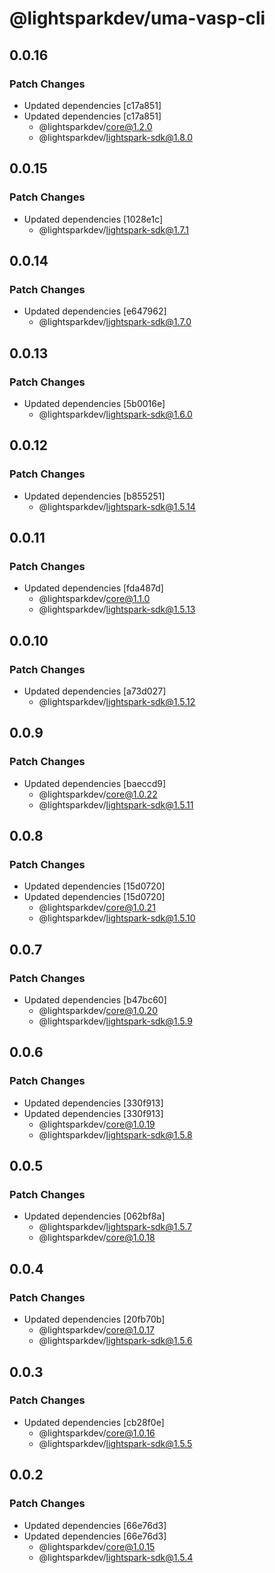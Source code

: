 # @lightsparkdev/uma-vasp-cli

## 0.0.16

### Patch Changes

- Updated dependencies [c17a851]
- Updated dependencies [c17a851]
  - @lightsparkdev/core@1.2.0
  - @lightsparkdev/lightspark-sdk@1.8.0

## 0.0.15

### Patch Changes

- Updated dependencies [1028e1c]
  - @lightsparkdev/lightspark-sdk@1.7.1

## 0.0.14

### Patch Changes

- Updated dependencies [e647962]
  - @lightsparkdev/lightspark-sdk@1.7.0

## 0.0.13

### Patch Changes

- Updated dependencies [5b0016e]
  - @lightsparkdev/lightspark-sdk@1.6.0

## 0.0.12

### Patch Changes

- Updated dependencies [b855251]
  - @lightsparkdev/lightspark-sdk@1.5.14

## 0.0.11

### Patch Changes

- Updated dependencies [fda487d]
  - @lightsparkdev/core@1.1.0
  - @lightsparkdev/lightspark-sdk@1.5.13

## 0.0.10

### Patch Changes

- Updated dependencies [a73d027]
  - @lightsparkdev/lightspark-sdk@1.5.12

## 0.0.9

### Patch Changes

- Updated dependencies [baeccd9]
  - @lightsparkdev/core@1.0.22
  - @lightsparkdev/lightspark-sdk@1.5.11

## 0.0.8

### Patch Changes

- Updated dependencies [15d0720]
- Updated dependencies [15d0720]
  - @lightsparkdev/core@1.0.21
  - @lightsparkdev/lightspark-sdk@1.5.10

## 0.0.7

### Patch Changes

- Updated dependencies [b47bc60]
  - @lightsparkdev/core@1.0.20
  - @lightsparkdev/lightspark-sdk@1.5.9

## 0.0.6

### Patch Changes

- Updated dependencies [330f913]
- Updated dependencies [330f913]
  - @lightsparkdev/core@1.0.19
  - @lightsparkdev/lightspark-sdk@1.5.8

## 0.0.5

### Patch Changes

- Updated dependencies [062bf8a]
  - @lightsparkdev/lightspark-sdk@1.5.7
  - @lightsparkdev/core@1.0.18

## 0.0.4

### Patch Changes

- Updated dependencies [20fb70b]
  - @lightsparkdev/core@1.0.17
  - @lightsparkdev/lightspark-sdk@1.5.6

## 0.0.3

### Patch Changes

- Updated dependencies [cb28f0e]
  - @lightsparkdev/core@1.0.16
  - @lightsparkdev/lightspark-sdk@1.5.5

## 0.0.2

### Patch Changes

- Updated dependencies [66e76d3]
- Updated dependencies [66e76d3]
  - @lightsparkdev/core@1.0.15
  - @lightsparkdev/lightspark-sdk@1.5.4
